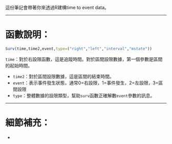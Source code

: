 這份筆記會帶著你來透過R建構time to event data。
- - -
# 函數說明：
``` r
Surv(time,time2,event,type=("right","left","interval","mstate"))
```
`time`：對於右設限函數，這是追蹤時間。對於區間設限數據，第一個參數是區間的起始時間。
- `time2`：對於區間設限數據，這是區間的結束時間。
- `event`：表示事件發生狀態，通常0=右設限，1=事件發生，2=左設限，3=區間設限
- `type`：整體數據的設限類型，幫助`surv`函數正確解數`event`參數的訊息。

- - -
# 細節補充：
- 